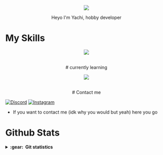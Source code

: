 <p align="center">
  <img src="https://external-content.duckduckgo.com/iu/?u=https%3A%2F%2Ftse1.mm.bing.net%2Fth%3Fid%3DOIP.mJrAd8TDLUvO-yuGzNKajwHaHT%26pid%3DApi&f=1&ipt=a2c576194d297c855e6f7f64171654a3e543357f66746860d04985723d286cb8&ipo=images">
<p align="center">

<p align="center">
  Heyo I'm Yachi, hobby developer
<p align="center">

# My Skills
<p align="center">
  <a href="https://skillicons.dev">
    <img src="https://skillicons.dev/icons?i=python,js,html,css,c,flask,arduino,raspberrypi,bots,vscode,visualstudio" />
  </a>
</p>
<p align="center">
 
  
 <br>
 # currently learning
  <p align="center">
  <a href="https://skillicons.dev">
    <img src="https://skillicons.dev/icons?i=go,kotlin,mysql,pytorch,rust" />
  </a>
</p>
<p align="center">
  
<br>
# Contact me

[![Discord][1.2]][1] [![Instagram][1.1]][2]

[1.2]: https://skillicons.dev/icons?i=discord&perline=3
[1.1]: https://skillicons.dev/icons?i=instagram&perline=3
[1]: https://discord.com/users/810598137541820508
[2]: https://www.instagram.com/yachi._.uwu_hehe/

* If you want to contact me (idk why you would but yeah) here you go

# Github Stats

<details close="true">
  <summary><b>:gear: &nbsp;Git statistics</b></summary>

 ![](./profile-3d-contrib/profile-night-rainbow.svg)
 
  <div align="center">
  <img height="150px" src="https://github-readme-stats.vercel.app/api?username=Yachi-qwq&show_icons=true&theme=radical&layout=compact" />
  <img height="150px" src="https://github-readme-stats.vercel.app/api/top-langs/?username=Yachi-qwq&theme=radical&layout=compact" />
 </div>
 
 
 </details>
